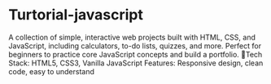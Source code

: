 # Turtorial-javascript
A collection of simple, interactive web projects built with HTML, CSS, and JavaScript, including calculators, to-do lists, quizzes, and more. Perfect for beginners to practice core JavaScript concepts and build a portfolio. 🔹Tech Stack: HTML5, CSS3, Vanilla JavaScript Features: Responsive design, clean code, easy to understand
